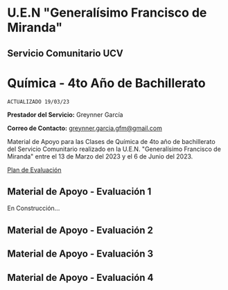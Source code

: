 # U.E.N "Generalísimo Francisco de Miranda"
## Servicio Comunitario UCV

# Química - 4to Año de Bachillerato

`ACTUALIZADO 19/03/23`

**Prestador del Servicio:** Greynner García

**Correo de Contacto:** greynner.garcia.gfm@gmail.com

Material de Apoyo para las Clases de Química de 4to año de bachillerato del Servicio Comunitario realizado en la U.E.N. "Generalísimo Francisco de Miranda" entre el 13 de Marzo del 2023 y el 6 de Junio del 2023.

[Plan de Evaluación](https://drive.google.com/file/d/1VsXDIFpf2P4t4XQ1hgGshVy281D2EQRa/view?usp=share_link)

## Material de Apoyo - Evaluación 1

En Construcción...

## Material de Apoyo - Evaluación 2
## Material de Apoyo - Evaluación 3
## Material de Apoyo - Evaluación 4

